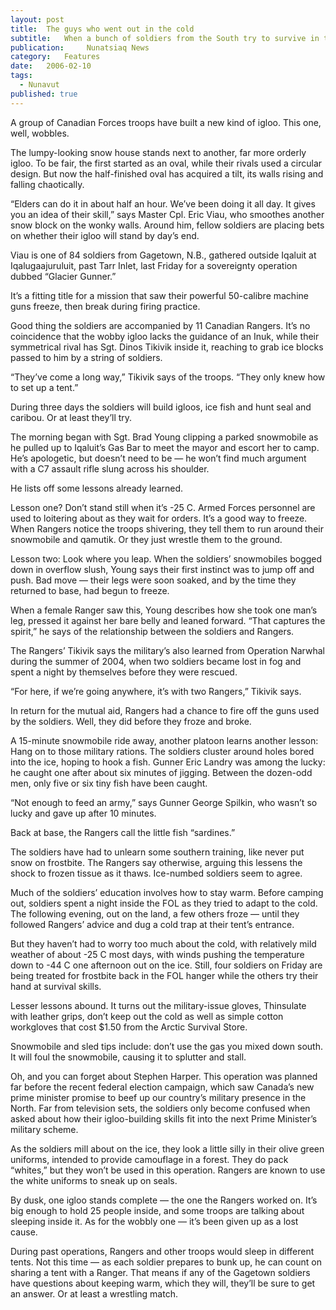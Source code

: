 ```yaml
---
layout:	post
title:	The guys who went out in the cold
subtitle:	When a bunch of soldiers from the South try to survive in the Arctic, they screw up their igloo and catch fish too small to eat
publication:     Nunatsiaq News
category:	Features
date:	2006-02-10
tags: 
  - Nunavut
published: true
---
```


A group of Canadian Forces troops have built a new kind of igloo. This one, well, wobbles.

The lumpy-looking snow house stands next to another, far more orderly igloo. To be fair, the first started as an oval, while their rivals used a circular design. But now the half-finished oval has acquired a tilt, its walls rising and falling chaotically.

“Elders can do it in about half an hour. We’ve been doing it all day. It gives you an idea of their skill,” says Master Cpl. Eric Viau, who smoothes another snow block on the wonky walls. Around him, fellow soldiers are placing bets on whether their igloo will stand by day’s end.

Viau is one of 84 soldiers from Gagetown, N.B., gathered outside Iqaluit at Iqalugaajuruluit, past Tarr Inlet, last Friday for a sovereignty operation dubbed “Glacier Gunner.”

It’s a fitting title for a mission that saw their powerful 50-calibre machine guns freeze, then break during firing practice.

Good thing the soldiers are accompanied by 11 Canadian Rangers. It’s no coincidence that the wobby igloo lacks the guidance of an Inuk, while their symmetrical rival has Sgt. Dinos Tikivik inside it, reaching to grab ice blocks passed to him by a string of soldiers.

“They’ve come a long way,” Tikivik says of the troops. “They only knew how to set up a tent.” <!-- BREAK -->

During three days the soldiers will build igloos, ice fish and hunt seal and caribou. Or at least they’ll try.

The morning began with Sgt. Brad Young clipping a parked snowmobile as he pulled up to Iqaluit’s Gas Bar to meet the mayor and escort her to camp. He’s apologetic, but doesn’t need to be — he won’t find much argument with a C7 assault rifle slung across his shoulder.

He lists off some lessons already learned.

Lesson one? Don’t stand still when it’s -25 C. Armed Forces personnel are used to loitering about as they wait for orders. It’s a good way to freeze. When Rangers notice the troops shivering, they tell them to run around their snowmobile and qamutik. Or they just wrestle them to the ground.

Lesson two: Look where you leap. When the soldiers’ snowmobiles bogged down in overflow slush, Young says their first instinct was to jump off and push. Bad move — their legs were soon soaked, and by the time they returned to base, had begun to freeze.

When a female Ranger saw this, Young describes how she took one man’s leg, pressed it against her bare belly and leaned forward. “That captures the spirit,” he says of the relationship between the soldiers and Rangers.

The Rangers’ Tikivik says the military’s also learned from Operation Narwhal during the summer of 2004, when two soldiers became lost in fog and spent a night by themselves before they were rescued.

“For here, if we’re going anywhere, it’s with two Rangers,” Tikivik says.

In return for the mutual aid, Rangers had a chance to fire off the guns used by the soldiers. Well, they did before they froze and broke.

A 15-minute snowmobile ride away, another platoon learns another lesson: Hang on to those military rations. The soldiers cluster around holes bored into the ice, hoping to hook a fish. Gunner Eric Landry was among the lucky: he caught one after about six minutes of jigging. Between the dozen-odd men, only five or six tiny fish have been caught.

“Not enough to feed an army,” says Gunner George Spilkin, who wasn’t so lucky and gave up after 10 minutes.

Back at base, the Rangers call the little fish “sardines.”

The soldiers have had to unlearn some southern training, like never put snow on frostbite. The Rangers say otherwise, arguing this lessens the shock to frozen tissue as it thaws. Ice-numbed soldiers seem to agree.

Much of the soldiers’ education involves how to stay warm. Before camping out, soldiers spent a night inside the FOL as they tried to adapt to the cold. The following evening, out on the land, a few others froze — until they followed Rangers’ advice and dug a cold trap at their tent’s entrance.

But they haven’t had to worry too much about the cold, with relatively mild weather of about -25 C most days, with winds pushing the temperature down to -44 C one afternoon out on the ice. Still, four soldiers on Friday are being treated for frostbite back in the FOL hanger while the others try their hand at survival skills.

Lesser lessons abound. It turns out the military-issue gloves, Thinsulate with leather grips, don’t keep out the cold as well as simple cotton workgloves that cost $1.50 from the Arctic Survival Store.

Snowmobile and sled tips include: don’t use the gas you mixed down south. It will foul the snowmobile, causing it to splutter and stall.

Oh, and you can forget about Stephen Harper. This operation was planned far before the recent federal election campaign, which saw Canada’s new prime minister promise to beef up our country’s military presence in the North. Far from television sets, the soldiers only become confused when asked about how their igloo-building skills fit into the next Prime Minister’s military scheme.

As the soldiers mill about on the ice, they look a little silly in their olive green uniforms, intended to provide camouflage in a forest. They do pack “whites,” but they won’t be used in this operation. Rangers are known to use the white uniforms to sneak up on seals.

By dusk, one igloo stands complete — the one the Rangers worked on. It’s big enough to hold 25 people inside, and some troops are talking about sleeping inside it. As for the wobbly one — it’s been given up as a lost cause.

During past operations, Rangers and other troops would sleep in different tents. Not this time — as each soldier prepares to bunk up, he can count on sharing a tent with a Ranger. That means if any of the Gagetown soldiers have questions about keeping warm, which they will, they’ll be sure to get an answer. Or at least a wrestling match.